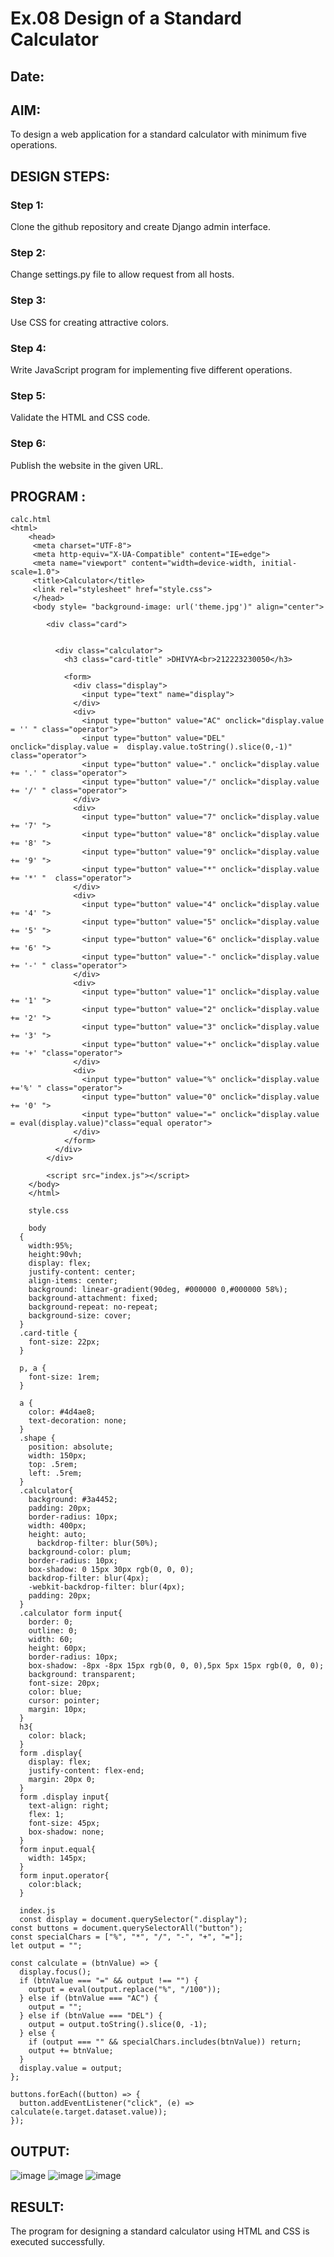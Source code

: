 # Ex.08 Design of a Standard Calculator
## Date:

## AIM:
To design a web application for a standard calculator with minimum five operations.

## DESIGN STEPS:

### Step 1:
Clone the github repository and create Django admin interface.

### Step 2:
Change settings.py file to allow request from all hosts.

### Step 3:
Use CSS for creating attractive colors.

### Step 4:
Write JavaScript program for implementing five different operations.

### Step 5:
Validate the HTML and CSS code.

### Step 6:
Publish the website in the given URL.

## PROGRAM :
```
calc.html
<html>
    <head>
     <meta charset="UTF-8">
     <meta http-equiv="X-UA-Compatible" content="IE=edge">
     <meta name="viewport" content="width=device-width, initial-scale=1.0">
     <title>Calculator</title>
     <link rel="stylesheet" href="style.css">
     </head>
     <body style= "background-image: url('theme.jpg')" align="center">
        
        <div class="card">
            
    
          <div class="calculator">
            <h3 class="card-title" >DHIVYA<br>212223230050</h3>
            
            <form>
              <div class="display">
                <input type="text" name="display">
              </div>
              <div>
                <input type="button" value="AC" onclick="display.value = '' " class="operator">
                <input type="button" value="DEL" onclick="display.value =  display.value.toString().slice(0,-1)" class="operator">
                <input type="button" value="." onclick="display.value += '.' " class="operator">
                <input type="button" value="/" onclick="display.value += '/' " class="operator">
              </div>
              <div>
                <input type="button" value="7" onclick="display.value += '7' ">
                <input type="button" value="8" onclick="display.value += '8' ">
                <input type="button" value="9" onclick="display.value += '9' ">
                <input type="button" value="*" onclick="display.value += '*' "  class="operator">
              </div>
              <div>
                <input type="button" value="4" onclick="display.value += '4' ">
                <input type="button" value="5" onclick="display.value += '5' ">
                <input type="button" value="6" onclick="display.value += '6' ">
                <input type="button" value="-" onclick="display.value += '-' " class="operator">
              </div>
              <div>
                <input type="button" value="1" onclick="display.value += '1' ">
                <input type="button" value="2" onclick="display.value += '2' ">
                <input type="button" value="3" onclick="display.value += '3' ">
                <input type="button" value="+" onclick="display.value += '+' "class="operator">
              </div>
              <div>
                <input type="button" value="%" onclick="display.value +='%' " class="operator">
                <input type="button" value="0" onclick="display.value += '0' ">
                <input type="button" value="=" onclick="display.value = eval(display.value)"class="equal operator">
              </div>
            </form>
          </div>
        </div>
        
        <script src="index.js"></script>
    </body>
    </html>

    style.css

    body
  {
    width:95%;
    height:90vh;
    display: flex;
    justify-content: center;
    align-items: center;
    background: linear-gradient(90deg, #000000 0,#000000 58%);
    background-attachment: fixed;
    background-repeat: no-repeat;
    background-size: cover;
  }
  .card-title {
    font-size: 22px;
  }
  
  p, a {
    font-size: 1rem;
  }
  
  a {
    color: #4d4ae8;
    text-decoration: none;
  }
  .shape {
    position: absolute;
    width: 150px;
    top: .5rem;
    left: .5rem;
  }
  .calculator{
    background: #3a4452;
    padding: 20px;
    border-radius: 10px;
    width: 400px;
    height: auto;
      backdrop-filter: blur(50%);
    background-color: plum;
    border-radius: 10px;
    box-shadow: 0 15px 30px rgb(0, 0, 0);
    backdrop-filter: blur(4px); 
    -webkit-backdrop-filter: blur(4px); 
    padding: 20px;
  }
  .calculator form input{
    border: 0;
    outline: 0;
    width: 60;
    height: 60px;
    border-radius: 10px;
    box-shadow: -8px -8px 15px rgb(0, 0, 0),5px 5px 15px rgb(0, 0, 0);
    background: transparent;
    font-size: 20px;
    color: blue;
    cursor: pointer;
    margin: 10px;
  }
  h3{
    color: black;
  }
  form .display{
    display: flex;
    justify-content: flex-end;
    margin: 20px 0;
  }
  form .display input{
    text-align: right;
    flex: 1;
    font-size: 45px;
    box-shadow: none;
  }
  form input.equal{
    width: 145px;
  }
  form input.operator{
    color:black;
  }

  index.js
  const display = document.querySelector(".display");
const buttons = document.querySelectorAll("button");
const specialChars = ["%", "*", "/", "-", "+", "="];
let output = "";

const calculate = (btnValue) => {
  display.focus();
  if (btnValue === "=" && output !== "") {
    output = eval(output.replace("%", "/100"));
  } else if (btnValue === "AC") {
    output = "";
  } else if (btnValue === "DEL") {
    output = output.toString().slice(0, -1);
  } else {
    if (output === "" && specialChars.includes(btnValue)) return;
    output += btnValue;
  }
  display.value = output;
};

buttons.forEach((button) => {
  button.addEventListener("click", (e) => calculate(e.target.dataset.value));
});
```
## OUTPUT:
![image](https://github.com/DHIVYA050430/Calc/assets/147141546/ea931f04-b60f-4689-ace1-ca53f18209ee)
![image](https://github.com/DHIVYA050430/Calc/assets/147141546/f128d772-e5a8-4d4d-ba6e-8781d1b94919)
![image](https://github.com/DHIVYA050430/Calc/assets/147141546/fa0c5d2f-3b70-4fd0-83f5-56ff218f5511)

## RESULT:
The program for designing a standard calculator using HTML and CSS is executed successfully.
